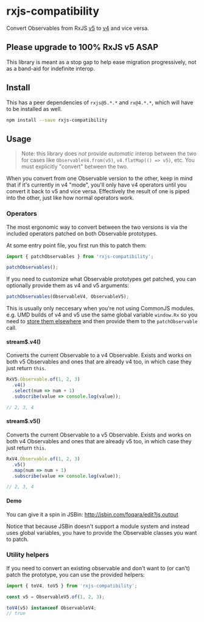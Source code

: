 # rxjs-compatibility

Convert Observables from RxJS [v5](http://github.com/ReactiveX/RxJS) to [v4](https://github.com/Reactive-Extensions/RxJS) and vice versa.

## Please upgrade to 100% RxJS v5 ASAP

This library is meant as a stop gap to help ease migration progressively, not as a band-aid for indefinite interop.

## Install

This has a peer dependencies of `rxjs@5.*.*` and `rx@4.*.*`, which will have to be installed as well.

```sh
npm install --save rxjs-compatibility
```

## Usage

> Note: this library does _not_ provide _automatic_ interop between the two for cases like `ObservableV4.from(v5)`, `v4.flatMap(() => v5)`, etc. You must explicitly "convert" between the two.

When you convert from one Observable version to the other, keep in mind that if it's currently in v4 "mode", you'll only have v4 operators until you convert it back to v5 and vice versa. Effectively the result of one is piped into the other, just like how normal operators work.

### Operators

The most ergonomic way to convert between the two versions is via the included operators patched on both Observable prototypes.

At some entry point file, you first run this to patch them:

```js
import { patchObservables } from 'rxjs-compatibility';

patchObservables();
```

If you need to customize what Observable prototypes get patched, you can optionally provide them as v4 and v5 arguments:

```js
patchObservables(ObservableV4, ObservableV5);
```

This is usually only neccesary when you're not using CommonJS modules. e.g. UMD builds of v4 and v5 use the same global variable `window.Rx` so you need to [store them elsewhere](http://jsbin.com/foqara/edit?html,js,output) and then provide them to the `patchObservable` call.

#### stream$.v4()

Converts the current Observable to a v4 Observable. Exists and works on both v5 Observables and ones that are already v4 too, in which case they just return `this`.

```js
RxV5.Observable.of(1, 2, 3)
  .v4()
  .select(num => num + 1)
  .subscribe(value => console.log(value));

// 2, 3, 4
```

#### stream$.v5()

Converts the current Observable to a v5 Observable. Exists and works on both v4 Observables and ones that are already v5 too, in which case they just return `this`.

```js
RxV4.Observable.of(1, 2, 3)
  .v5()
  .map(num => num + 1)
  .subscribe(value => console.log(value));

// 2, 3, 4
```

#### Demo

You can give it a spin in JSBin: http://jsbin.com/foqara/edit?js,output

Notice that because JSBin doesn't support a module system and instead uses global variables, you have to provide the Observable classes you want to patch.

### Utility helpers

If you need to convert an existing observable and don't want to (or can't) patch the prototype, you can use the provided helpers:

```js
import { toV4, toV5 } from 'rxjs-compatibility';

const v5 = ObservableV5.of(1, 2, 3);

toV4(v5) instanceof ObservableV4;
// true
```
